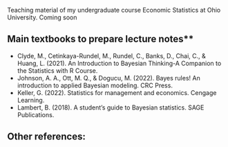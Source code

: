 Teaching material of my undergraduate course Economic Statistics at Ohio University. Coming soon

## Main textbooks to prepare lecture notes**
* Clyde, M., Cetinkaya-Rundel, M., Rundel, C., Banks, D., Chai, C., & Huang, L. (2021). An Introduction to Bayesian Thinking-A Companion to the Statistics with R Course.
* Johnson, A. A., Ott, M. Q., & Dogucu, M. (2022). Bayes rules!  An introduction to applied Bayesian modeling. CRC Press.
* Keller, G. (2022). Statistics for management and economics. Cengage Learning.
* Lambert, B. (2018). A student’s guide to Bayesian statistics. SAGE Publications.

## Other references:


